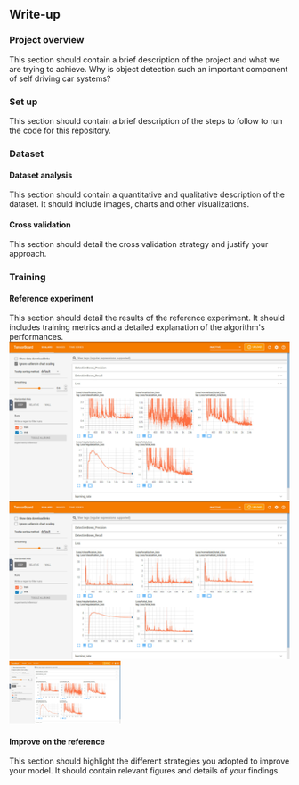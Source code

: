 ## Write-up

### Project overview
This section should contain a brief description of the project and what we are trying to achieve. Why is object detection such an important component of self driving car systems?

### Set up
This section should contain a brief description of the steps to follow to run the code for this repository.

### Dataset
#### Dataset analysis
This section should contain a quantitative and qualitative description of the dataset. It should include images, charts and other visualizations.
#### Cross validation
This section should detail the cross validation strategy and justify your approach.

### Training
#### Reference experiment
This section should detail the results of the reference experiment. It should includes training metrics and a detailed explanation of the algorithm's performances.
![Loss Curve Without Outliers](Graphs/Experiment_0/loss_curve_outliers_off.PNG)
![Loss Curve With Outliers](Graphs/Experiment_0/loss_curve_outliers_on.PNG)
<img src="Graphs/Experiment_0/loss_curve_outliers_off.PNG" alt="Loss Curve Without Outliers" width="200"/>

#### Improve on the reference
This section should highlight the different strategies you adopted to improve your model. It should contain relevant figures and details of your findings.
